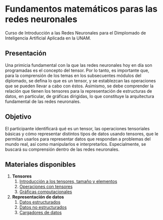 # Fundamentos matemáticos paras las redes neuronales

Curso de Introducción a las Redes Neuronales para el Dimplomado de Inteligencia Artificial Aplicada en la UNAM.

## Presentación

Una primicia fundamental con la que las redes neuronales hoy en día son programadas es el concepto del tensor. Por lo tanto, es importante que, para la comprensión de los temas en los subsecuentes módulos del diplomado, se defina lo que es un tensor, y se establezcan las operaciones que se pueden llevar a cabo con éstos. Asimismo, se debe comprender la relación que tienen los tensores para la representación de estructuras de datos, en particular, de gráficas dirigidas, lo que constituye la arquitectura fundamental de las redes neuronales.

## Objetivo

El participante identificará qué es un tensor, las operaciones tensoriales básicas y cómo representar distintos tipos de datos usando tensores, que le permitan usarlos para representar datos que respondan a problemas del mundo real, así como manipularlos e interpretarlos. Especialmente, se buscará su comprensión dentro de las redes neuronales.

## Materiales disponibles

1. <b>Tensores</b>
    1. [Introducción a los tensores, tamaño y elementos](https://victormijangosdelacruz.github.io/IntroduccionRedes/html/01%20Tensores.html)
    2. [Operaciones con tensores](https://victormijangosdelacruz.github.io/IntroduccionRedes/html/02%20Operaciones.html)
    3. [Gráficas computacionales](https://victormijangosdelacruz.github.io/IntroduccionRedes/html/03%20ComputationalGraphs.html)
2. <b>Representación de datos</b>
    1. [Datos estructurados](https://victormijangosdelacruz.github.io/IntroduccionRedes/html/04%20DataAnalysis.html)
    2. [Datos no estructurados](https://victormijangosdelacruz.github.io/IntroduccionRedes/html/05%20UnstructuredData.html)
    3. [Cargadores de datos](https://victormijangosdelacruz.github.io/IntroduccionRedes/html/06%20DataLoader.html)
